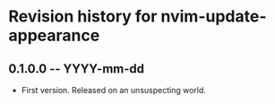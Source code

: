 # Revision history for nvim-update-appearance

## 0.1.0.0 -- YYYY-mm-dd

* First version. Released on an unsuspecting world.
